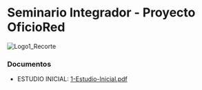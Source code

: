 # Seminario Integrador - Proyecto OficioRed
![Logo1_Recorte](https://github.com/Thomode/seminario-integrador/assets/128819984/96464497-9b61-40ea-97de-ae8817397881)
### Documentos
* ESTUDIO INICIAL: [1-Estudio-Inicial.pdf](https://github.com/Thomode/seminario-integrador/blob/74e67d7a4db7e191ff8aa0f034a7ef83da806ae1/1-Estudio-Inicial.pdf)
